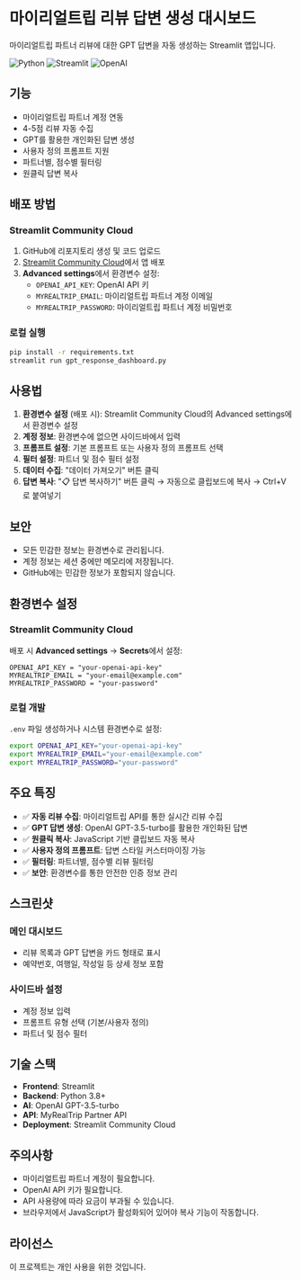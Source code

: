 # 마이리얼트립 리뷰 답변 생성 대시보드

마이리얼트립 파트너 리뷰에 대한 GPT 답변을 자동 생성하는 Streamlit 앱입니다.

![Python](https://img.shields.io/badge/python-3.8+-blue.svg)
![Streamlit](https://img.shields.io/badge/streamlit-1.28+-red.svg)
![OpenAI](https://img.shields.io/badge/OpenAI-GPT--3.5--turbo-green.svg)

## 기능

- 마이리얼트립 파트너 계정 연동
- 4-5점 리뷰 자동 수집
- GPT를 활용한 개인화된 답변 생성
- 사용자 정의 프롬프트 지원
- 파트너별, 점수별 필터링
- 원클릭 답변 복사

## 배포 방법

### Streamlit Community Cloud

1. GitHub에 리포지토리 생성 및 코드 업로드
2. [Streamlit Community Cloud](https://share.streamlit.io/)에서 앱 배포
3. **Advanced settings**에서 환경변수 설정:
   - `OPENAI_API_KEY`: OpenAI API 키
   - `MYREALTRIP_EMAIL`: 마이리얼트립 파트너 계정 이메일
   - `MYREALTRIP_PASSWORD`: 마이리얼트립 파트너 계정 비밀번호

### 로컬 실행

```bash
pip install -r requirements.txt
streamlit run gpt_response_dashboard.py
```

## 사용법

1. **환경변수 설정** (배포 시): Streamlit Community Cloud의 Advanced settings에서 환경변수 설정
2. **계정 정보**: 환경변수에 없으면 사이드바에서 입력
3. **프롬프트 설정**: 기본 프롬프트 또는 사용자 정의 프롬프트 선택
4. **필터 설정**: 파트너 및 점수 필터 설정
5. **데이터 수집**: "데이터 가져오기" 버튼 클릭
6. **답변 복사**: "📋 답변 복사하기" 버튼 클릭 → 자동으로 클립보드에 복사 → Ctrl+V로 붙여넣기

## 보안

- 모든 민감한 정보는 환경변수로 관리됩니다.
- 계정 정보는 세션 중에만 메모리에 저장됩니다.
- GitHub에는 민감한 정보가 포함되지 않습니다.

## 환경변수 설정

### Streamlit Community Cloud
배포 시 **Advanced settings** → **Secrets**에서 설정:
```
OPENAI_API_KEY = "your-openai-api-key"
MYREALTRIP_EMAIL = "your-email@example.com"
MYREALTRIP_PASSWORD = "your-password"
```

### 로컬 개발
`.env` 파일 생성하거나 시스템 환경변수로 설정:
```bash
export OPENAI_API_KEY="your-openai-api-key"
export MYREALTRIP_EMAIL="your-email@example.com"
export MYREALTRIP_PASSWORD="your-password"
```

## 주요 특징

- ✅ **자동 리뷰 수집**: 마이리얼트립 API를 통한 실시간 리뷰 수집
- ✅ **GPT 답변 생성**: OpenAI GPT-3.5-turbo를 활용한 개인화된 답변
- ✅ **원클릭 복사**: JavaScript 기반 클립보드 자동 복사
- ✅ **사용자 정의 프롬프트**: 답변 스타일 커스터마이징 가능
- ✅ **필터링**: 파트너별, 점수별 리뷰 필터링
- ✅ **보안**: 환경변수를 통한 안전한 인증 정보 관리

## 스크린샷

### 메인 대시보드
- 리뷰 목록과 GPT 답변을 카드 형태로 표시
- 예약번호, 여행일, 작성일 등 상세 정보 포함

### 사이드바 설정
- 계정 정보 입력
- 프롬프트 유형 선택 (기본/사용자 정의)
- 파트너 및 점수 필터

## 기술 스택

- **Frontend**: Streamlit
- **Backend**: Python 3.8+
- **AI**: OpenAI GPT-3.5-turbo
- **API**: MyRealTrip Partner API
- **Deployment**: Streamlit Community Cloud

## 주의사항

- 마이리얼트립 파트너 계정이 필요합니다.
- OpenAI API 키가 필요합니다.
- API 사용량에 따라 요금이 부과될 수 있습니다.
- 브라우저에서 JavaScript가 활성화되어 있어야 복사 기능이 작동합니다.

## 라이선스

이 프로젝트는 개인 사용을 위한 것입니다.
